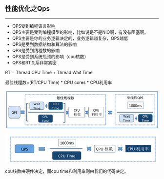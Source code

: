 ## 性能优化之Qps

---


* QPS受到编程语言影响
* QPS主要是受到编程模型的影响，比如说是不是NIO啊，有没有阻塞啊。
* QPS主要是你的业务逻辑决定的，业务逻辑越复杂，QPS越低
* QPS是受到数据结构和算法的影响
* QPS是受到线程数的影响
* QPS是受到系统瓶颈的影响（cpu核数）
* QPS和RT关系非常紧密

RT = Thread CPU Time + Thread Wait Time

最佳线程数=(RT/CPU Time) * CPU cores * CPU利用率

![image](img/1.jpg)

![image](img/2.jpg)

cpu核数由硬件决定，而cpu time和利用率则由我们的代码决定。